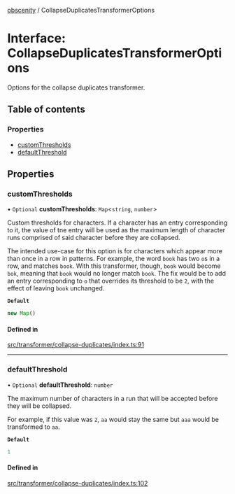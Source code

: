 [obscenity](../README.md) / CollapseDuplicatesTransformerOptions

# Interface: CollapseDuplicatesTransformerOptions

Options for the collapse duplicates transformer.

## Table of contents

### Properties

- [customThresholds](CollapseDuplicatesTransformerOptions.md#customthresholds)
- [defaultThreshold](CollapseDuplicatesTransformerOptions.md#defaultthreshold)

## Properties

### customThresholds

• `Optional` **customThresholds**: `Map`<`string`, `number`\>

Custom thresholds for characters. If a character has an entry
corresponding to it, the value of tne entry will be used as the maximum
length of character runs comprised of said character before they are
collapsed.

The intended use-case for this option is for characters which appear
more than once in a row in patterns. For example, the word `book` has
two `o`s in a row, and matches `book`. With this transformer, though,
`book` would become `bok`, meaning that `book` would no longer match `book`.
The fix would be to add an entry corresponding to `o` that overrides its
threshold to be `2`, with the effect of leaving `book` unchanged.

**`Default`**

```ts
new Map()
```

#### Defined in

[src/transformer/collapse-duplicates/index.ts:91](https://github.com/jo3-l/obscenity/blob/da754da/src/transformer/collapse-duplicates/index.ts#L91)

___

### defaultThreshold

• `Optional` **defaultThreshold**: `number`

The maximum number of characters in a run that will be accepted before
they will be collapsed.

For example, if this value was `2`, `aa` would stay the same but `aaa`
would be transformed to `aa`.

**`Default`**

```ts
1
```

#### Defined in

[src/transformer/collapse-duplicates/index.ts:102](https://github.com/jo3-l/obscenity/blob/da754da/src/transformer/collapse-duplicates/index.ts#L102)
